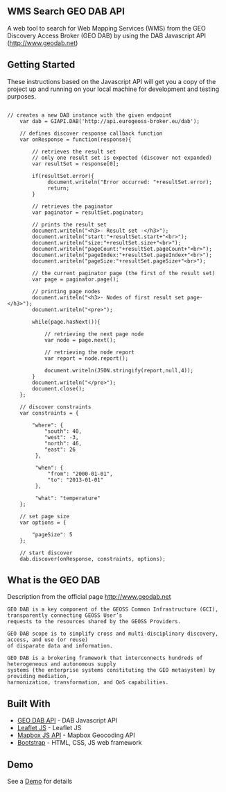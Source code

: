 ## WMS Search GEO DAB API

A web tool to search for Web Mapping Services (WMS) from the GEO Discovery Access Broker (GEO DAB) by using the DAB Javascript API (http://www.geodab.net)

## Getting Started

These instructions based on the Javascript API will get you a copy of the project up and running on your local machine for development and testing purposes.

```

// creates a new DAB instance with the given endpoint
    var dab = GIAPI.DAB('http://api.eurogeoss-broker.eu/dab');

    // defines discover response callback function
    var onResponse = function(response){
    	
    	// retrieves the result set
    	// only one result set is expected (discover not expanded)     
        var resultSet = response[0];
    	
    	if(resultSet.error){
    	     document.writeln("Error occurred: "+resultSet.error); 
             return;
        }
        
        // retrieves the paginator   
        var paginator = resultSet.paginator;
                        
        // prints the result set
        document.writeln("<h3>- Result set -</h3>");
        document.writeln("start:"+resultSet.start+"<br>"); 
        document.writeln("size:"+resultSet.size+"<br>"); 
        document.writeln("pageCount:"+resultSet.pageCount+"<br>"); 
        document.writeln("pageIndex:"+resultSet.pageIndex+"<br>"); 
        document.writeln("pageSize:"+resultSet.pageSize+"<br>"); 
 
        // the current paginator page (the first of the result set)    
        var page = paginator.page();
        
        // printing page nodes
        document.writeln("<h3>- Nodes of first result set page-</h3>"); 
        document.writeln("<pre>"); 

        while(page.hasNext()){

            // retrieving the next page node
            var node = page.next();
        
            // retrieving the node report
            var report = node.report();     
                           
            document.writeln(JSON.stringify(report,null,4));
        }
        document.writeln("</pre>");
        document.close();
    };

    // discover constraints
    var constraints = {
        
        "where": {
            "south": 40,
            "west": -3,
            "north": 46,
            "east": 26
         },
         
         "when": {
             "from": "2000-01-01",
             "to": "2013-01-01"
         },
         
         "what": "temperature"               
    };
    
    // set page size
    var options = {
        
        "pageSize": 5           
    };
                
    // start discover
    dab.discover(onResponse, constraints, options);

```

## What is the GEO DAB

Description from the official page http://www.geodab.net

```
GEO DAB is a key component of the GEOSS Common Infrastructure (GCI), transparently connecting GEOSS User’s 
requests to the resources shared by the GEOSS Providers.

GEO DAB scope is to simplify cross and multi-disciplinary discovery, access, and use (or reuse) 
of disparate data and information.

GEO DAB is a brokering framework that interconnects hundreds of heterogeneous and autonomous supply 
systems (the enterprise systems constituting the GEO metasystem) by providing mediation, 
harmonization, transformation, and QoS capabilities.
```

## Built With

* [GEO DAB API](http://api.eurogeoss-broker.eu/docs/index.html) - DAB Javascript API
* [Leaflet JS](http://leafletjs.com/) - Leaflet JS
* [Mapbox JS API](https://www.mapbox.com/mapbox-gl-js/example/mapbox-gl-geocoder/) - Mapbox Geocoding API
* [Bootstrap](http://getbootstrap.com/) - HTML, CSS, JS web framework

## Demo

See a [Demo](http://rawgit.com/ChristianLanger/WMS-Search-DAB-API/master/index.html) for details

